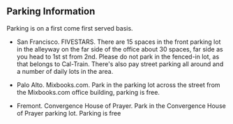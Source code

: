 ﻿## <i class="icon fa-car"></i> <b>Parking Information</b>

Parking is on a first come first served basis.

* <i class="icon fa-car"></i> San Francisco. FIVESTARS. There are 15 spaces in the front parking lot in the alleyway on the far side of the office about 30 spaces, far side as you head to 1st st from 2nd.  Please do not park in the fenced-in lot, as that belongs to Cal-Train. There's also pay street parking all around and a number of daily lots in the area.

* <i class="icon fa-car"></i> Palo Alto. Mixbooks.com. Park in the parking lot across the street from the Mixbooks.com office building, parking is free.

* <i class="icon fa-car"></i> Fremont. Convergence House of Prayer. Park in the Convergence House of Prayer parking lot. Parking is free

